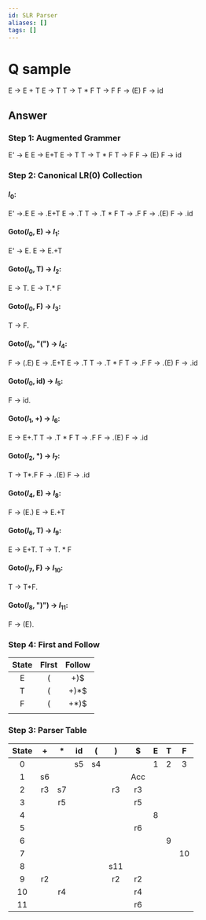 ```yaml
---
id: SLR Parser
aliases: []
tags: []
---
```


# Q sample
E -> E + T
E -> T
T -> T * F
T -> F
F -> (E)
F -> id

## Answer
### Step 1: Augmented Grammer
E' -> E
E -> E+T
E -> T
T -> T * F
T -> F
F -> (E)
F -> id
### Step 2: Canonical LR(0) Collection
#### $I_0$:
E' ->.E
E -> .E+T
E -> .T
T -> .T * F
T -> .F
F -> .(E)
F -> .id

#### Goto($I_0$, E) -> $I_1$:
E' -> E.
E -> E.+T
#### Goto($I_0$, T) -> $I_2$:
E -> T.
E -> T.* F
#### Goto($I_0$, F) -> $I_3$:
T -> F.
#### Goto($I_0$, "(") -> $I_4$:
F -> (.E)
E -> .E+T
E -> .T
T -> .T * F
T -> .F
F -> .(E)
F -> .id
#### Goto($I_0$, id) -> $I_5$:

F -> id.
#### Goto($I_1$, +) -> $I_6$:
E -> E+.T
T -> .T * F
T -> .F
F -> .(E)
F -> .id
#### Goto($I_2$, \*) -> $I_7$:
T -> T*.F
F -> .(E)
F -> .id
#### Goto($I_4$, E) -> $I_8$:
F -> (E.)
E -> E.+T
#### Goto($I_6$, T) -> $I_9$:
E -> E+T.
T -> T. * F
#### Goto($I_7$, F) -> $I_{10}$:
T -> T\*F.
#### Goto($I_8$, ")") -> $I_{11}$:
F -> (E).

### Step 4: First and Follow
| State | FIrst | Follow |
| :---: | :---: | :----: |
|   E   |   (   |  +)$   |
|   T   |   (   | +)\*$  |
|   F   |   (   | +\*)$  |
|       |       |        |

### Step 3: Parser Table

| State |  +  |  *  | id  |  (  |  )  |  $  |  E  |  T  |  F  |
| :---: | :-: | :-: | :-: | :-: | :-: | :-: | :-: | :-: | :-: |
|   0   |     |     | s5  | s4  |     |     |  1  |  2  |  3  |
|   1   | s6  |     |     |     |     | Acc |     |     |     |
|   2   | r3  | s7  |     |     | r3  | r3  |     |     |     |
|   3   |     | r5  |     |     |     | r5  |     |     |     |
|   4   |     |     |     |     |     |     |  8  |     |     |
|   5   |     |     |     |     |     | r6  |     |     |     |
|   6   |     |     |     |     |     |     |     |  9  |     |
|   7   |     |     |     |     |     |     |     |     | 10  |
|   8   |     |     |     |     | s11 |     |     |     |     |
|   9   | r2  |     |     |     | r2  | r2  |     |     |     |
|  10   |     | r4  |     |     |     | r4  |     |     |     |
|  11   |     |     |     |     |     | r6  |     |     |     |
